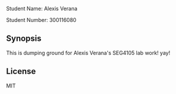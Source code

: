 Student Name: Alexis Verana 

Student Number: 300116080

## Synopsis

This is dumping ground for Alexis Verana's SEG4105 lab work! yay!

## License

MIT

